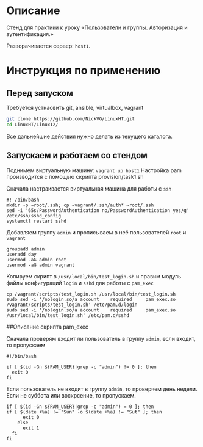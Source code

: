 # Описание

Стенд для практики к уроку «Пользователи и группы. Авторизация и аутентификация.»

Разворачивается сервер: `host1`. 

# Инструкция по применению
## Перед запуском
Требуется устнаовить git, ansible, virtualbox, vagrant
```bash
git clone https://github.com/NickVG/LinuxHT.git
cd LinuxHT/Linux12/
```
Все дальнейшие действия нужно делать из текущего каталога.

## Запускаем и работаем со стендом

Поднимем виртуальную машину: `vagrant up host1`
Настройка pam производится с помощью скрипта provision/task1.sh

Сначала настраивается виртуальная машина для работы с `ssh`

	#! /bin/bash
	mkdir -p ~root/.ssh; cp ~vagrant/.ssh/auth* ~root/.ssh
	sed -i '65s/PasswordAuthentication no/PasswordAuthentication yes/g' /etc/ssh/sshd_config
	systemctl restart sshd

Добавляем группу `admin` и прописываем в неё пользователей `root` и `vagrant`

	groupadd admin
	useradd day
	usermod -aG admin root
	usermod -aG admin vagrant

Копируем скрипт в `/usr/local/bin/test_login.sh` и правим модуль файлы конфигураций `login` и `sshd` для работы с `pam_exec`

	cp /vagrant/scripts/test_login.sh /usr/local/bin/test_login.sh
	sudo sed -i '/nologin.so/a account    required     pam_exec.so /vagrant/scripts/test_login.sh' /etc/pam.d/login
	sudo sed -i '/nologin.so/a account    required     pam_exec.so /usr/local/bin/test_login.sh' /etc/pam.d/sshd


##Описание скрипта pam_exec

Сначала проверям входит ли пользователь в группу `admin`, если входит, то пропускаем

	#!/bin/bash

	if [ $(id -Gn ${PAM_USER}|grep -c "admin") != 0 ]; then
	  exit 0
	fi

Если пользователь не входит в группу `admin`, то проверяем день недели. Если не суббота или воскрсение, то пропускаем.

	if [ $(id -Gn ${PAM_USER}|grep -c "admin") = 0 ]; then
	if [ $(date +%a) != "Sun" -o $(date +%a) != "Sut" ]; then
	      exit 0
	    else
	      exit 1
	  fi
	fi

